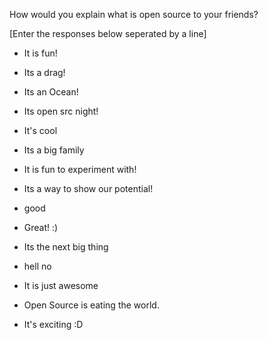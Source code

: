 How would you explain what is open source to your friends?

[Enter the responses below seperated by a line]

- It is fun!

- Its a drag!

- Its an Ocean!

- Its open src night!

- It's cool

- Its a big family

- It is fun to experiment with!

- Its a way to show our potential!

- good

- Great! :)

- Its the next big thing
- hell no

- It is just awesome

- Open Source is eating the world.

- It's exciting :D
